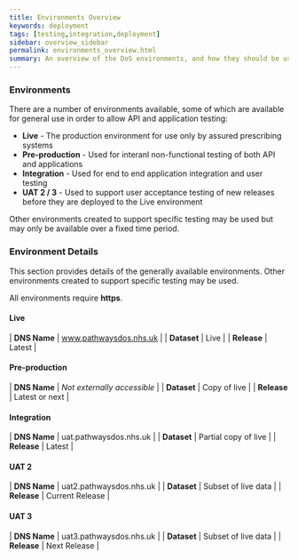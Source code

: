 ```yaml
---
title: Environments Overview
keywords: deployment
tags: [testing,integration,deployment]
sidebar: overview_sidebar
permalink: environments_overview.html
summary: An overview of the DoS environments, and how they should be used
---
```


### Environments ###
There are a number of environments available, some of which are available for general use in order to allow API and application testing:

  * **Live** - The production environment for use only by assured prescribing systems
  * **Pre-production** - Used for interanl non-functional testing of both API and applications
  * **Integration** - Used for end to end application integration and user testing
  * **UAT 2 / 3** - Used to support user acceptance testing of new releases before they are deployed to the Live environment

Other environments created to support specific testing may be used but may only be available over a fixed time period.

### Environment Details ###

This section provides details of the generally available environments. Other environments created to support specific testing may be used.

All environments require **https**.

#### Live ####

| **DNS Name**    | www.pathwaysdos.nhs.uk    |
| **Dataset**     | Live                      |
| **Release**     | Latest                    |


#### Pre-production ####

| **DNS Name**    | *Not externally accessible*  |
| **Dataset**     | Copy of live                 |
| **Release**     | Latest or next               |

#### Integration ####

| **DNS Name**    | uat.pathwaysdos.nhs.uk |
| **Dataset**     | Partial copy of live   |
| **Release**     | Latest                 |

#### UAT 2 ####

| **DNS Name**    | uat2.pathwaysdos.nhs.uk |
| **Dataset**     | Subset of live data     |
| **Release**     | Current Release         |

#### UAT 3 ####

| **DNS Name**    | uat3.pathwaysdos.nhs.uk |
| **Dataset**     | Subset of live data     |
| **Release**     | Next Release            |
